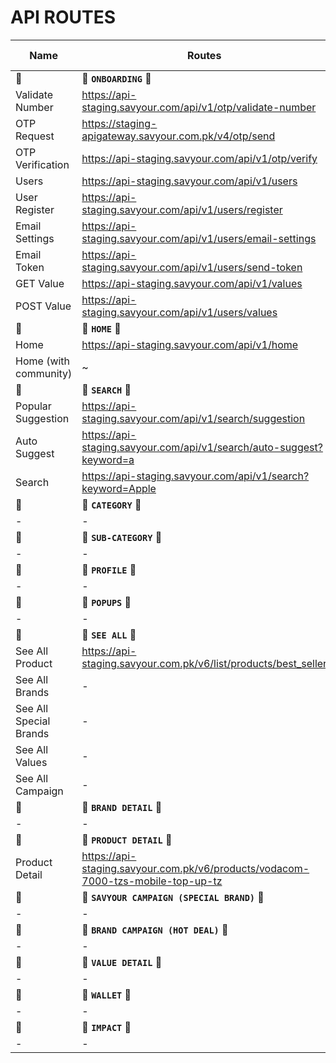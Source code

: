 # API ROUTES

Name|Routes|Old Response|New Response
-|-|-|-
🔗|🔗 **`ONBOARDING`** 🔗|🔗|🔗
Validate Number|https://api-staging.savyour.com/api/v1/otp/validate-number|-|-
OTP Request|https://staging-apigateway.savyour.com.pk/v4/otp/send|-|-
OTP Verification|https://api-staging.savyour.com/api/v1/otp/verify|-|-
Users|https://api-staging.savyour.com/api/v1/users|-|-
User Register|https://api-staging.savyour.com/api/v1/users/register|-|-
Email Settings|https://api-staging.savyour.com/api/v1/users/email-settings|-|-
Email Token|https://api-staging.savyour.com/api/v1/users/send-token|-|-
GET Value|https://api-staging.savyour.com/api/v1/values|-|-
POST Value|https://api-staging.savyour.com/api/v1/users/values|-|-
🔗|🔗 **`HOME`** 🔗|🔗|🔗
Home|https://api-staging.savyour.com/api/v1/home|-|[New](/v15/dashboardApi.json)
Home (with community)|~|-|[New](/v15/dashboardapi2.json)
🔗|🔗 **`SEARCH`** 🔗|🔗|🔗
Popular Suggestion|https://api-staging.savyour.com/api/v1/search/suggestion|-|-
Auto Suggest|https://api-staging.savyour.com/api/v1/search/auto-suggest?keyword=a|-|-
Search|https://api-staging.savyour.com/api/v1/search?keyword=Apple|-|-
🔗|🔗 **`CATEGORY`** 🔗|🔗|🔗
-|-|-|-
🔗|🔗 **`SUB-CATEGORY`** 🔗|🔗|🔗
-|-|-|-
🔗|🔗 **`PROFILE`** 🔗|🔗|🔗
-|-|-|-
🔗|🔗 **`POPUPS`** 🔗|🔗|🔗
-|-|-|-
🔗|🔗 **`SEE ALL`** 🔗|🔗|🔗
See All Product|https://api-staging.savyour.com.pk/v6/list/products/best_seller|[Old](/v6/see-all-products.json)|[New](/v15/see-all-products.json)
See All Brands|-|-|[New](/v15/see-all-brand.json)
See All Special Brands|-|-|[New](/v15/specialbrand.json)
See All Values|-|-|-
See All Campaign|-|-|-
🔗|🔗 **`BRAND DETAIL`** 🔗|🔗|🔗
-|-|-|-
🔗|🔗 **`PRODUCT DETAIL`** 🔗|🔗|🔗
Product Detail|https://api-staging.savyour.com.pk/v6/products/vodacom-7000-tzs-mobile-top-up-tz|-|-
🔗|🔗 **`SAVYOUR CAMPAIGN (SPECIAL BRAND)`** 🔗|🔗|🔗
-|-|-|[New](/v15/specialbrand.json)
🔗|🔗 **`BRAND CAMPAIGN (HOT DEAL)`** 🔗|🔗|🔗
-|-|-|-
🔗|🔗 **`VALUE DETAIL`** 🔗|🔗|🔗
-|-|-|[New](/v15/valuedetail.json)
🔗|🔗 **`WALLET`** 🔗|🔗|🔗
-|-|-|-
🔗|🔗 **`IMPACT`** 🔗|🔗|🔗
-|-|-|-
